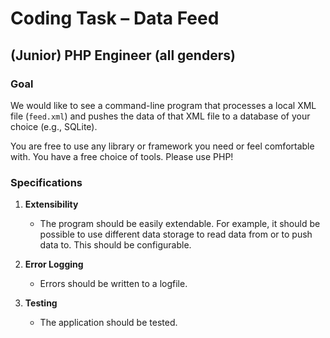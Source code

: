 # Coding Task – Data Feed

## (Junior) PHP Engineer (all genders)

### Goal

We would like to see a command-line program that processes a local XML file (`feed.xml`) and pushes the data of that XML file to a database of your choice (e.g., SQLite).

You are free to use any library or framework you need or feel comfortable with. You have a free choice of tools. Please use PHP!

### Specifications

1. **Extensibility**
   - The program should be easily extendable. For example, it should be possible to use different data storage to read data from or to push data to. This should be configurable.

2. **Error Logging**
   - Errors should be written to a logfile.

3. **Testing**
   - The application should be tested.
